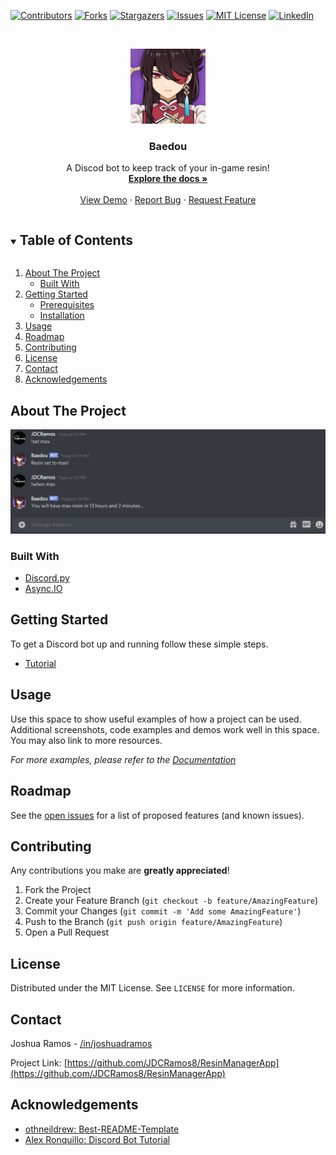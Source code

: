 <!--
*** Credits to: Othneil Drew, https://github.com/othneildrew/Best-README-Template

MIT License

Copyright (c) 2018 Othneil Drew

Permission is hereby granted, free of charge, to any person obtaining a copy
of this software and associated documentation files (the "Software"), to deal
in the Software without restriction, including without limitation the rights
to use, copy, modify, merge, publish, distribute, sublicense, and/or sell
copies of the Software, and to permit persons to whom the Software is
furnished to do so, subject to the following conditions:

The above copyright notice and this permission notice shall be included in all
copies or substantial portions of the Software.

THE SOFTWARE IS PROVIDED "AS IS", WITHOUT WARRANTY OF ANY KIND, EXPRESS OR
IMPLIED, INCLUDING BUT NOT LIMITED TO THE WARRANTIES OF MERCHANTABILITY,
FITNESS FOR A PARTICULAR PURPOSE AND NONINFRINGEMENT. IN NO EVENT SHALL THE
AUTHORS OR COPYRIGHT HOLDERS BE LIABLE FOR ANY CLAIM, DAMAGES OR OTHER
LIABILITY, WHETHER IN AN ACTION OF CONTRACT, TORT OR OTHERWISE, ARISING FROM,
OUT OF OR IN CONNECTION WITH THE SOFTWARE OR THE USE OR OTHER DEALINGS IN THE
SOFTWARE.
-->


<!-- PROJECT SHIELDS -->
<!--
*** I'm using markdown "reference style" links for readability.
*** Reference links are enclosed in brackets [ ] instead of parentheses ( ).
*** See the bottom of this document for the declaration of the reference variables
*** for contributors-url, forks-url, etc. This is an optional, concise syntax you may use.
*** https://www.markdownguide.org/basic-syntax/#reference-style-links
-->
[![Contributors][contributors-shield]][contributors-url]
[![Forks][forks-shield]][forks-url]
[![Stargazers][stars-shield]][stars-url]
[![Issues][issues-shield]][issues-url]
[![MIT License][license-shield]][license-url]
[![LinkedIn][linkedin-shield]][linkedin-url]



<!-- PROJECT LOGO -->
<br />
<p align="center">
  <a href="https://github.com/JDCRamos8/ResinManagerApp">
    <img src="images/logo.png" alt="Logo" width="120" height="120">
  </a>

  <h3 align="center">Baedou</h3>

  <p align="center">
    A Discod bot to keep track of your in-game resin!
    <br />
    <a href="https://github.com/JDCRamos8/ResinManagerApp"><strong>Explore the docs »</strong></a>
    <br />
    <br />
    <a href="https://github.com/JDCRamos8/ResinManagerApp">View Demo</a>
    ·
    <a href="https://github.com/JDCRamos8/ResinManagerApp/issues">Report Bug</a>
    ·
    <a href="https://github.com/JDCRamos8/ResinManagerApp/issues">Request Feature</a>
  </p>
</p>



<!-- TABLE OF CONTENTS -->
<details open="open">
  <summary><h2 style="display: inline-block">Table of Contents</h2></summary>
  <ol>
    <li>
      <a href="#about-the-project">About The Project</a>
      <ul>
        <li><a href="#built-with">Built With</a></li>
      </ul>
    </li>
    <li>
      <a href="#getting-started">Getting Started</a>
      <ul>
        <li><a href="#prerequisites">Prerequisites</a></li>
        <li><a href="#installation">Installation</a></li>
      </ul>
    </li>
    <li><a href="#usage">Usage</a></li>
    <li><a href="#roadmap">Roadmap</a></li>
    <li><a href="#contributing">Contributing</a></li>
    <li><a href="#license">License</a></li>
    <li><a href="#contact">Contact</a></li>
    <li><a href="#acknowledgements">Acknowledgements</a></li>
  </ol>
</details>



<!-- ABOUT THE PROJECT -->
## About The Project

[![Product Name Screen Shot][product-screenshot]](https://example.com)


### Built With

* [Discord.py](https://discordpy.readthedocs.io/en/latest/)
* [Async.IO](https://docs.python.org/3/library/asyncio.html)



<!-- GETTING STARTED -->
## Getting Started

To get a Discord bot up and running follow these simple steps.
* [Tutorial](https://discordpy.readthedocs.io/en/latest/)


<!-- USAGE EXAMPLES -->
## Usage

Use this space to show useful examples of how a project can be used. Additional screenshots, code examples and demos work well in this space. You may also link to more resources.

_For more examples, please refer to the [Documentation](https://example.com)_



<!-- ROADMAP -->
## Roadmap

See the [open issues](https://github.com/JDCRamos8/ResinManagerApp/issues) for a list of proposed features (and known issues).



<!-- CONTRIBUTING -->
## Contributing

Any contributions you make are **greatly appreciated**!

1. Fork the Project
2. Create your Feature Branch (`git checkout -b feature/AmazingFeature`)
3. Commit your Changes (`git commit -m 'Add some AmazingFeature'`)
4. Push to the Branch (`git push origin feature/AmazingFeature`)
5. Open a Pull Request



<!-- LICENSE -->
## License

Distributed under the MIT License. See `LICENSE` for more information.



<!-- CONTACT -->
## Contact

Joshua Ramos - [/in/joshuadramos](https://linkedin.com/in/joshuadramos)

Project Link: [https://github.com/JDCRamos8/ResinManagerApp](https://github.com/JDCRamos8/ResinManagerApp)



<!-- ACKNOWLEDGEMENTS -->
## Acknowledgements

* [othneildrew: Best-README-Template](https://github.com/othneildrew/Best-README-Template)
* [Alex Ronquillo: Discord Bot Tutorial](https://realpython.com/how-to-make-a-discord-bot-python/#what-is-a-bot)






<!-- MARKDOWN LINKS & IMAGES -->
<!-- https://www.markdownguide.org/basic-syntax/#reference-style-links -->
[contributors-shield]: https://img.shields.io/github/contributors/JDCRamos8/ResinManagerApp.svg?style=for-the-badge
[contributors-url]: https://github.com/JDCRamos8/ResinManagerApp/graphs/contributors
[forks-shield]: https://img.shields.io/github/forks/JDCRamos8/ResinManagerApp.svg?style=for-the-badge
[forks-url]: https://github.com/JDCRamos8/ResinManagerApp/network/members
[stars-shield]: https://img.shields.io/github/stars/JDCRamos8/ResinManagerApp.svg?style=for-the-badge
[stars-url]: https://github.com/JDCRamos8/ResinManagerApp/stargazers
[issues-shield]: https://img.shields.io/github/issues/JDCRamos8/ResinManagerApp.svg?style=for-the-badge
[issues-url]: https://github.com/JDCRamos8/ResinManagerApp/issues
[license-shield]: https://img.shields.io/github/license/JDCRamos8/ResinManagerApp.svg?style=for-the-badge
[license-url]: https://github.com/JDCRamos8/ResinManagerApp/blob/master/LICENSE.txt
[linkedin-shield]: https://img.shields.io/badge/-LinkedIn-black.svg?style=for-the-badge&logo=linkedin&colorB=555
[linkedin-url]: https://linkedin.com/in/joshuadramos
[product-screenshot]: images/screenshot.png
